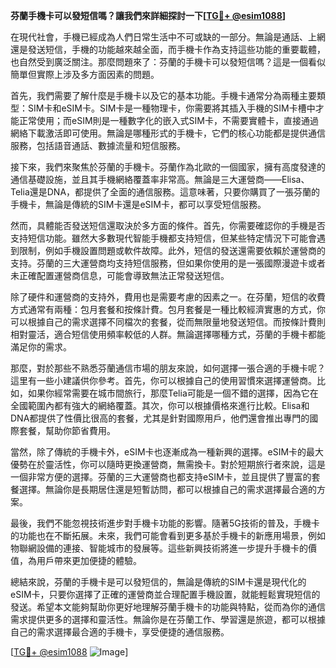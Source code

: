 **芬蘭手機卡可以發短信嗎？讓我們來詳細探討一下[[TG💪+ @esim1088](https://t.me/s/esim1088)]**

在現代社會，手機已經成為人們日常生活中不可或缺的一部分。無論是通話、上網還是發送短信，手機的功能越來越全面，而手機卡作為支持這些功能的重要載體，也自然受到廣泛關注。那麼問題來了：芬蘭的手機卡可以發短信嗎？這是一個看似簡單但實際上涉及多方面因素的問題。

首先，我們需要了解什麼是手機卡以及它的基本功能。手機卡通常分為兩種主要類型：SIM卡和eSIM卡。SIM卡是一種物理卡，你需要將其插入手機的SIM卡槽中才能正常使用；而eSIM則是一種數字化的嵌入式SIM卡，不需要實體卡，直接通過網絡下載激活即可使用。無論是哪種形式的手機卡，它們的核心功能都是提供通信服務，包括語音通話、數據流量和短信服務。

接下來，我們來聚焦於芬蘭的手機卡。芬蘭作為北歐的一個國家，擁有高度發達的通信基礎設施，並且其手機網絡覆蓋率非常高。無論是三大運營商——Elisa、Telia還是DNA，都提供了全面的通信服務。這意味著，只要你購買了一張芬蘭的手機卡，無論是傳統的SIM卡還是eSIM卡，都可以享受短信服務。

然而，具體能否發送短信還取決於多方面的條件。首先，你需要確認你的手機是否支持短信功能。雖然大多數現代智能手機都支持短信，但某些特定情況下可能會遇到限制，例如手機設置問題或軟件故障。此外，短信的發送還需要依賴於運營商的支持。芬蘭的三大運營商均支持短信服務，但如果你使用的是一張國際漫遊卡或者未正確配置運營商信息，可能會導致無法正常發送短信。

除了硬件和運營商的支持外，費用也是需要考慮的因素之一。在芬蘭，短信的收費方式通常有兩種：包月套餐和按條計費。包月套餐是一種比較經濟實惠的方式，你可以根據自己的需求選擇不同檔次的套餐，從而無限量地發送短信。而按條計費則相對靈活，適合短信使用頻率較低的人群。無論選擇哪種方式，芬蘭的手機卡都能滿足你的需求。

那麼，對於那些不熟悉芬蘭通信市場的朋友來說，如何選擇一張合適的手機卡呢？這里有一些小建議供你參考。首先，你可以根據自己的使用習慣來選擇運營商。比如，如果你經常需要在城市間旅行，那麼Telia可能是一個不錯的選擇，因為它在全國範圍內都有強大的網絡覆蓋。其次，你可以根據價格來進行比較。Elisa和DNA都提供了性價比很高的套餐，尤其是針對國際用戶，他們還會推出專門的國際套餐，幫助你節省費用。

當然，除了傳統的手機卡外，eSIM卡也逐漸成為一種新興的選擇。eSIM卡的最大優勢在於靈活性，你可以隨時更換運營商，無需換卡。對於短期旅行者來說，這是一個非常方便的選擇。芬蘭的三大運營商也都支持eSIM卡，並且提供了豐富的套餐選擇。無論你是長期居住還是短暫訪問，都可以根據自己的需求選擇最合適的方案。

最後，我們不能忽視技術進步對手機卡功能的影響。隨著5G技術的普及，手機卡的功能也在不斷拓展。未來，我們可能會看到更多基於手機卡的新應用場景，例如物聯網設備的連接、智能城市的發展等。這些新興技術將進一步提升手機卡的價值，為用戶帶來更加便捷的體驗。

總結來說，芬蘭的手機卡是可以發短信的，無論是傳統的SIM卡還是現代化的eSIM卡，只要你選擇了正確的運營商並合理配置手機設置，就能輕鬆實現短信的發送。希望本文能夠幫助你更好地理解芬蘭手機卡的功能與特點，從而為你的通信需求提供更多的選擇和靈活性。無論你是在芬蘭工作、學習還是旅遊，都可以根據自己的需求選擇最合適的手機卡，享受便捷的通信服務。

[[TG💪+ @esim1088](https://t.me/s/esim1088) ![Image](https://i.postimg.cc/4NQfJmqS/Snipaste-2025-05-13-00-14-12.png)]